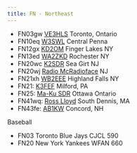 ```yaml
---
title: FN - Northeast
---
```

* FN03gw [VE3HLS](http://ve3hls.proxy.kiwisdr.com:8073/) Toronto, Ontario
* FN10eq [W3SWL](http://radiodxing.ddns.net:8073/) Central Penna
* FN12gx [KD2OM](http://www.ecsykes.com:8073/) Finger Lakes NY
* FN13ed [WA2ZKD](http://rx.jimlill.com:8073/) Rochester NY
* FN20wc [K2SDR](http://k2sdr.homelinux.com:8073/) Sea Girt NJ
* FN20wj [Radio McRadioface](http://jerseyshoresdr.hopto.org:8073/) NJ
* FN21xh [WB2EEE](http://matt1234.viewnetcam.com:8073/) Highland Falls NY
* FN21: [K3FEF](http://k3fef.com:8901/) Milford, PA
* FN25: [Ma-Ku SDR](http://www.ma-ku.com:8073/) Ottawa Ontario
* FN41wq: [Ross Lloyd](http://rosslloyd.asuscomm.com:8073/) South Dennis, MA
* FN43fe: [AB1KW](http://kiwisdr.surriel.com/) Concord, NH

Baseball

* FN03 Toronto Blue Jays CJCL 590
* FN20 New York Yankees WFAN 660
